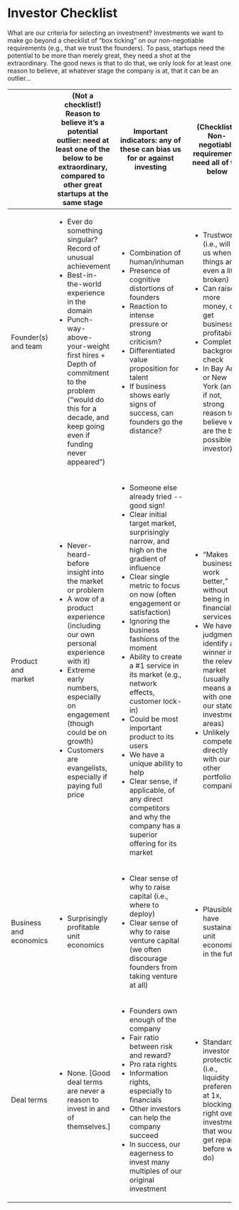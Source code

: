 Investor Checklist
========

What are our criteria for selecting an investment? Investments we want to make go beyond a checklist of “box ticking” on our non-negotiable requirements (e.g., that we trust the founders). To pass, startups need the potential to be more than merely great, they need a shot at the extraordinary. The good news is that to do that, we only look for at least one reason to believe, at whatever stage the company is at, that it can be an outlier...

||(Not a checklist!)  Reason to believe it’s a potential outlier: need at least one of the below to be extraordinary, compared to other great startups at the same stage|Important indicators: any of these can bias us for or against investing|(Checklist!) Non-negotiable requirements, need all of the below|
|---|---|---|---|
|Founder(s) and team| <ul><li>Ever do something singular? Record of unusual achievement</li> <li>Best-in-the-world experience in the domain</li> <li>Punch-way-above-your-weight first hires + Depth of commitment to the problem (“would do this for a decade, and keep going even if funding never appeared”)</li></ul>|<ul><li>Combination of human/inhuman</li> <li>Presence of cognitive distortions of founders</li> <li>Reaction to intense pressure or strong criticism?</li> <li>Differentiated value proposition for talent</li> <li>If business shows early signs of success, can founders go the distance?</li></ul>|<ul><li>Trustworthy (i.e., will tell us when things are even a little broken)</li> <li>Can raise more money, or get business to profitability</li> <li>Completed background check</li> <li>In Bay Area or New York (and, if not, strong reason to believe we are the best possible investor)</li></ul>|
|Product and market|<ul><li>Never-heard-before insight into the market or problem</li> <li>A wow of a product experience (including our own personal experience with it)</li> <li>Extreme early numbers, especially on engagement (though could be on growth)</li> <li>Customers are evangelists, especially if paying full price</li></ul>|<ul><li>Someone else already tried -- good sign!</li> <li>Clear initial target market, surprisingly narrow, and high on the gradient of influence</li> <li>Clear single metric to focus on now (often engagement or satisfaction)</li> <li>Ignoring the business fashions of the moment</li> <li>Ability to create a #1 service in its market (e.g., network effects, customer lock-in)</li> <li>Could be most important product to its users</li> <li>We have a unique ability to help</li> <li>Clear sense, if applicable, of any direct competitors and why the company has a superior offering for its market</li></ul>|<ul><li>“Makes business work better,” without being in financial services</li> <li>We have judgment to identify a winner in the relevant market (usually means a fit with one of our stated investment areas)</li> <li>Unlikely to compete directly with our other portfolio companies</li></ul>|
|Business and economics|<ul><li>Surprisingly profitable unit economics</li></ul>|<ul><li>Clear sense of why to raise capital (i.e., where to deploy)</li> <li>Clear sense of why to raise venture capital (we often discourage founders from taking venture at all)</li></ul>|<ul><li>Plausible to have sustainable unit economics in the future</li></ul>|
|Deal terms|<ul><li>None. [Good deal terms are never a reason to invest in and of themselves.]</li></ul>|<ul><li>Founders own enough of the company</li> <li>Fair ratio between risk and reward?</li> <li>Pro rata rights</li> <li>Information rights, especially to financials</li> <li>Other investors can help the company succeed</li> <li>In success, our eagerness to invest many multiples of our original investment</li></ul>|<ul><li>Standard investor protections (i.e., liquidity preference at 1x, blocking right over investments that would get repaid before we do)</li></ul>|

